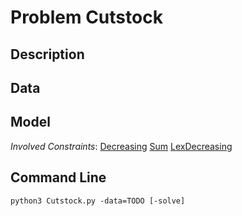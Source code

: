 # Problem Cutstock

## Description



## Data



## Model

*Involved Constraints*: [Decreasing](https://pycsp.org/documentation/constraints/Decreasing) [Sum](https://pycsp.org/documentation/constraints/Sum) [LexDecreasing](https://pycsp.org/documentation/constraints/LexDecreasing)


## Command Line

```shell
python3 Cutstock.py -data=TODO [-solve]
```


